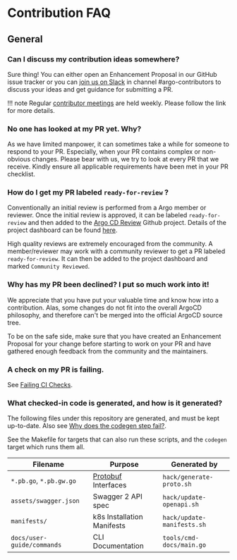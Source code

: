 # Contribution FAQ

## General

### Can I discuss my contribution ideas somewhere?

Sure thing! You can either open an Enhancement Proposal in our GitHub issue tracker or you can [join us on Slack](https://argoproj.github.io/community/join-slack) in channel #argo-contributors to discuss your ideas and get guidance for submitting a PR.

!!! note
    Regular [contributor meetings](https://argo-cd.readthedocs.io/en/latest/developer-guide/code-contributions/#regular-contributor-meeting) are held weekly. Please follow the link for more details.

### No one has looked at my PR yet. Why?

As we have limited manpower, it can sometimes take a while for someone to respond to your PR. Especially, when your PR contains complex or non-obvious changes. Please bear with us, we try to look at every PR that we receive. Kindly ensure all applicable requirements have been met in your PR checklist.

### How do I get my PR labeled `ready-for-review` ?

Conventionally an initial review is performed from a Argo member or reviewer. Once the initial review is approved, it can be labeled `ready-for-review` and then added to the [Argo CD Review](https://github.com/orgs/argoproj/projects/28) Github project. Details of the project dashboard can be found [here](https://github.com/orgs/argoproj/projects/28?pane=info).

High quality reviews are extremely encouraged from the community. A member/reviewer may work with a community reviewer to get a PR labeled `ready-for-review`. It can then be added to the project dashboard and marked `Community Reviewed`.

### Why has my PR been declined? I put so much work into it!

We appreciate that you have put your valuable time and know how into a contribution. Alas, some changes do not fit into the overall ArgoCD philosophy, and therefore can't be merged into the official ArgoCD source tree.

To be on the safe side, make sure that you have created an Enhancement Proposal for your change before starting to work on your PR and have gathered enough feedback from the community and the maintainers.

### A check on my PR is failing.
See [Failing CI Checks](ci.md#troubleshooting-ci-checks).

### What checked-in code is generated, and how is it generated?
The following files under this repository are generated, and must be kept up-to-date. Also see [Why does the codegen step fail?](ci.md#why-does-the-codegen-step-fail).

See the Makefile for targets that can also run these scripts, and the `codegen` target which runs them all.

| Filename | Purpose | Generated by |
| -------- | ------- | ------------ |
| `*.pb.go`, `*.pb.gw.go` | [Protobuf](https://developers.google.com/protocol-buffers/docs/gotutorial) Interfaces | `hack/generate-proto.sh` |
| `assets/swagger.json` | Swagger 2 API spec | `hack/update-openapi.sh` |
| `manifests/` | k8s Installation Manifests | `hack/update-manifests.sh` |
| `docs/user-guide/commands` | CLI Documentation | `tools/cmd-docs/main.go` |
